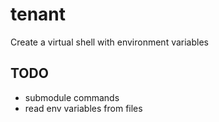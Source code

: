 # tenant

Create a virtual shell with environment variables

## TODO
- submodule commands
- read env variables from files
